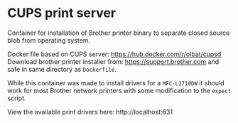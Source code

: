 # CUPS print server
Container for installation of Brother printer binary
to separate closed source blob from operating system.

Docker file based on CUPS server: https://hub.docker.com/r/olbat/cupsd
Download brother printer installer from: https://support.brother.com
and safe in same directory as `Dockerfile`.

While this container was made to install drivers for a `MFC-L2710DW`
it should work for most Brother network printers with some
modification to the `expect` script.

View the available print drivers here: http://localhost:631


